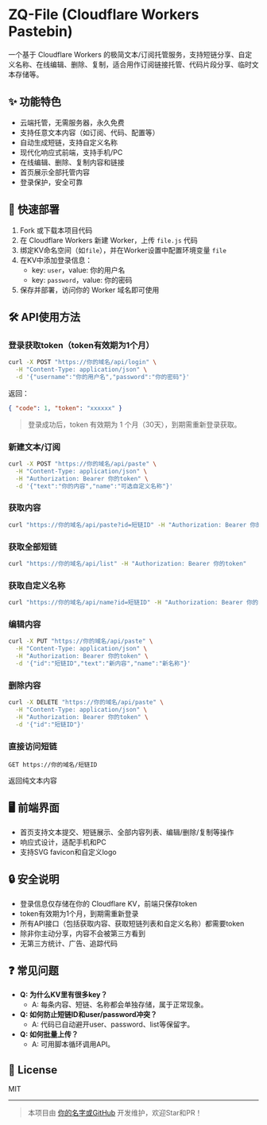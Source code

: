 # ZQ-File (Cloudflare Workers Pastebin)

一个基于 Cloudflare Workers 的极简文本/订阅托管服务，支持短链分享、自定义名称、在线编辑、删除、复制，适合用作订阅链接托管、代码片段分享、临时文本存储等。

## ✨ 功能特色
- 云端托管，无需服务器，永久免费
- 支持任意文本内容（如订阅、代码、配置等）
- 自动生成短链，支持自定义名称
- 现代化响应式前端，支持手机/PC
- 在线编辑、删除、复制内容和链接
- 首页展示全部托管内容
- 登录保护，安全可靠

## 🚀 快速部署
1. Fork 或下载本项目代码
2. 在 Cloudflare Workers 新建 Worker，上传 `file.js` 代码
3. 绑定KV命名空间（如`file`），并在Worker设置中配置环境变量 `file`
4. 在KV中添加登录信息：
   - key: `user`，value: 你的用户名
   - key: `password`，value: 你的密码
5. 保存并部署，访问你的 Worker 域名即可使用

## 🛠️ API使用方法

### 登录获取token（token有效期为1个月）
```bash
curl -X POST "https://你的域名/api/login" \
  -H "Content-Type: application/json" \
  -d '{"username":"你的用户名","password":"你的密码"}'
```
返回：
```json
{ "code": 1, "token": "xxxxxx" }
```
> 登录成功后，token 有效期为 1 个月（30天），到期需重新登录获取。

### 新建文本/订阅
```bash
curl -X POST "https://你的域名/api/paste" \
  -H "Content-Type: application/json" \
  -H "Authorization: Bearer 你的token" \
  -d '{"text":"你的内容","name":"可选自定义名称"}'
```

### 获取内容
```bash
curl "https://你的域名/api/paste?id=短链ID" -H "Authorization: Bearer 你的token"
```

### 获取全部短链
```bash
curl "https://你的域名/api/list" -H "Authorization: Bearer 你的token"
```

### 获取自定义名称
```bash
curl "https://你的域名/api/name?id=短链ID" -H "Authorization: Bearer 你的token"
```

### 编辑内容
```bash
curl -X PUT "https://你的域名/api/paste" \
  -H "Content-Type: application/json" \
  -H "Authorization: Bearer 你的token" \
  -d '{"id":"短链ID","text":"新内容","name":"新名称"}'
```

### 删除内容
```bash
curl -X DELETE "https://你的域名/api/paste" \
  -H "Content-Type: application/json" \
  -H "Authorization: Bearer 你的token" \
  -d '{"id":"短链ID"}'
```

### 直接访问短链
```
GET https://你的域名/短链ID
```
返回纯文本内容

## 🖥️ 前端界面
- 首页支持文本提交、短链展示、全部内容列表、编辑/删除/复制等操作
- 响应式设计，适配手机和PC
- 支持SVG favicon和自定义logo

## 🔒 安全说明
- 登录信息仅存储在你的 Cloudflare KV，前端只保存token
- token有效期为1个月，到期需重新登录
- 所有API接口（包括获取内容、获取短链列表和自定义名称）都需要token
- 除非你主动分享，内容不会被第三方看到
- 无第三方统计、广告、追踪代码

## ❓ 常见问题
- **Q: 为什么KV里有很多key？**
  - A: 每条内容、短链、名称都会单独存储，属于正常现象。
- **Q: 如何防止短链ID和user/password冲突？**
  - A: 代码已自动避开user、password、list等保留字。
- **Q: 如何批量上传？**
  - A: 可用脚本循环调用API。

## 📄 License
MIT

---
> 本项目由 [你的名字或GitHub](https://github.com/yourname) 开发维护，欢迎Star和PR！ 
